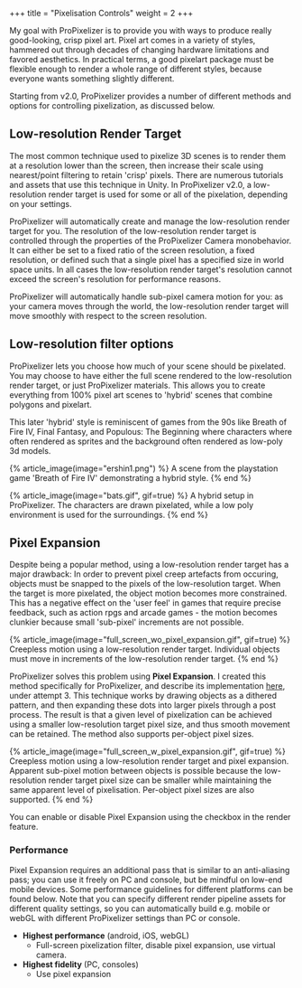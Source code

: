 +++
title = "Pixelisation Controls"
weight = 2
+++

My goal with ProPixelizer is to provide you with ways to produce really good-looking, crisp pixel art. Pixel art comes in a variety of styles, hammered out through decades of changing hardware limitations and favored aesthetics. In practical terms, a good pixelart package must be flexible enough to render a whole range of different styles, because everyone wants something slightly different.

Starting from v2.0, ProPixelizer provides a number of different methods and options for controlling pixelization, as discussed below.

## Low-resolution Render Target

The most common technique used to pixelize 3D scenes is to render them at a resolution lower than the screen, then increase their scale using nearest/point filtering to retain 'crisp' pixels. There are numerous tutorials and assets that use this technique in Unity. In ProPixelizer v2.0, a low-resolution render target is used for some or all of the pixelation, depending on your settings.

ProPixelizer will automatically create and manage the low-resolution render target for you. The resolution of the low-resolution render target is controlled through the properties of the ProPixelizer Camera monobehavior. It can either be set to a fixed ratio of the screen resolution, a fixed resolution, or defined such that a single pixel has a specified size in world space units. In all cases the low-resolution render target's resolution cannot exceed the screen's resolution for performance reasons.

ProPixelizer will automatically handle sub-pixel camera motion for you: as your camera moves through the world, the low-resolution render target will move smoothly with respect to the screen resolution. 

## Low-resolution filter options

ProPixelizer lets you choose how much of your scene should be pixelated. You may choose to have either the full scene rendered to the low-resolution render target, or just ProPixelizer materials. This allows you to create everything from 100% pixel art scenes to 'hybrid' scenes that combine polygons and pixelart. 

This later 'hybrid' style is reminiscent of games from the 90s like Breath of Fire IV, Final Fantasy, and Populous: The Beginning where characters where often rendered as sprites and the background often rendered as low-poly 3d models.

{% article_image(image="ershin1.png") %}
A scene from the playstation game 'Breath of Fire IV' demonstrating a hybrid style.
{% end %}

{% article_image(image="bats.gif", gif=true) %}
A hybrid setup in ProPixelizer. The characters are drawn pixelated, while a low poly environment is used for the surroundings.
{% end %}

## Pixel Expansion

Despite being a popular method, using a low-resolution render target has a major drawback: In order to prevent pixel creep artefacts from occuring, objects must be snapped to the pixels of the low-resolution target. When the target is more pixelated, the object motion becomes more constrained. This has a negative effect on the 'user feel' in games that require precise feedback, such as action rpgs and arcade games - the motion becomes clunkier because small 'sub-pixel' increments are not possible.

{% article_image(image="full_screen_wo_pixel_expansion.gif", gif=true) %}
Creepless motion using a low-resolution render target. Individual objects must move in increments of the low-resolution render target.
{% end %}

ProPixelizer solves this problem using **Pixel Expansion**. I created this method specifically for ProPixelizer, and describe its implementation [here](https://medium.com/@elliotbentine/pixelizing-3d-objects-b55ec33328f1), under attempt 3. This technique works by drawing objects as a dithered pattern, and then expanding these dots into larger pixels through a post process. The result is that a given level of pixelization can be achieved using a smaller low-resolution target pixel size, and thus smooth movement can be retained. The method also supports per-object pixel sizes.

{% article_image(image="full_screen_w_pixel_expansion.gif", gif=true) %}
Creepless motion using a low-resolution render target and pixel expansion. Apparent sub-pixel motion between objects is possible because the low-resolution render target pixel size can be smaller while maintaining the same apparent level of pixelisation. Per-object pixel sizes are also supported.
{% end %}

You can enable or disable Pixel Expansion using the checkbox in the render feature. 

### Performance

Pixel Expansion requires an additional pass that is similar to an anti-aliasing pass; you can use it freely on PC and console, but be mindful on low-end mobile devices.
Some performance guidelines for different platforms can be found below. Note that you can specify different render pipeline assets for different quality settings, so you can automatically build e.g. mobile or webGL with different ProPixelizer settings than PC or console.

- **Highest performance** (android, iOS, webGL)
    - Full-screen pixelization filter, disable pixel expansion, use virtual camera.
- **Highest fidelity** (PC, consoles)
    - Use pixel expansion